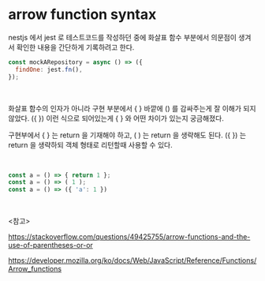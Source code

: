 # arrow function syntax

nestjs 에서 jest 로 테스트코드를 작성하던 중에 화살표 함수 부분에서 의문점이 생겨서 확인한 내용을 간단하게 기록하려고 한다. 

```javascript
const mockARepository = async () => ({
  findOne: jest.fn(),
});
```

<br>

화살표 함수의 인자가 아니라 구현 부분에서 { } 바깥에 () 를 감싸주는게 잘 이해가 되지 않았다. ({ }) 이런 식으로 되어있는게 { } 와 어떤 차이가 있는지 궁금해졌다.

구현부에서 { } 는 return 을 기재해야 하고, ( ) 는 return 을 생략해도 된다. ({ }) 는 return 을 생략하되 객체 형태로 리턴할때 사용할 수 있다.

<br>

```javascript
const a = () => { return 1 };
const a = () => ( 1 );
const a = () => ({ 'a': 1 })
```

<br>

<참고>

https://stackoverflow.com/questions/49425755/arrow-functions-and-the-use-of-parentheses-or-or

https://developer.mozilla.org/ko/docs/Web/JavaScript/Reference/Functions/Arrow_functions